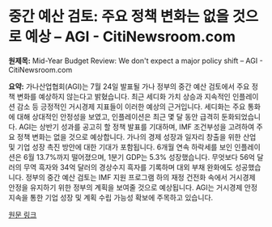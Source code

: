 # 중간 예산 검토: 주요 정책 변화는 없을 것으로 예상 – AGI - CitiNewsroom.com

**원제목:** Mid-Year Budget Review: We don't expect a major policy shift – AGI - CitiNewsroom.com

**요약:** 가나산업협회(AGI)는 7월 24일 발표될 가나 정부의 중간 예산 검토에서 주요 정책 변화를 예상하지 않는다고 밝혔습니다.  최근 세디화 가치 상승과 지속적인 인플레이션 감소 등 긍정적인 거시경제 지표들이 이러한 예상의 근거입니다.  세디화는 주요 통화에 대해 상대적인 안정성을 보였고, 인플레이션은 최근 몇 달 동안 급격히 둔화되었습니다. AGI는 상반기 성과를 공고히 할 정책 발표를 기대하며, IMF 조건부성을 고려하여 주요 정책 변화는 없을 것으로 예상합니다.  가나의 경제 성장과 일자리 창출을 위한 산업 및 기업 성장 촉진 방안에 대한 기대가 포함됩니다.  6개월 연속 하락세를 보인 인플레이션은 6월 13.7%까지 떨어졌으며, 1분기 GDP는 5.3% 성장했습니다.  무엇보다 56억 달러의 무역 흑자와 34억 달러의 경상수지 흑자를 기록하며 대외 부채 완화에도 성공했습니다.  정부의 중간 예산 검토는 IMF 지원 프로그램 하의 재정 건전화 속에서 거시경제 안정을 유지하기 위한 정부의 계획을 보여줄 것으로 예상됩니다.  AGI는 거시경제 안정 지속을 통한 기업 성장 및 계획 수립 가능성 확보에 주목하고 있습니다.

[원문 링크](https://citinewsroom.com/2025/07/mid-year-budget-review-we-dont-expect-a-major-policy-shift-agi/)
